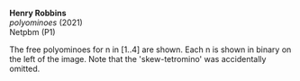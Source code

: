 **Henry Robbins**<br/>
*polyominoes* (2021)<br/>
Netpbm (P1)

The free polyominoes for n in [1..4] are shown. Each n is shown in binary on
the left of the image. Note that the 'skew-tetromino' was accidentally omitted.
